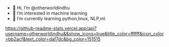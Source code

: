 - 👋 Hi, I’m @otherworldindhu
- 👀 I’m interested in machine learning
- 🌱 I’m currently learning python,linux, NLP,ml.

<!---
otherworldindhu/otherworldindhu is a ✨ special ✨ repository because its `README.md` (this file) appears on your GitHub profile.
You can click the Preview link to take a look at your changes.
--->

https://github-readme-stats.vercel.app/api?username=otherworldindhu&&show_icons=true&title_color=ffffff&icon_color=bb2acf&text_color=daf7dc&bg_color=151515
